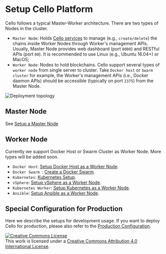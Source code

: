 # Setup Cello Platform

Cello follows a typical Master-Worker architecture. There are two types of Nodes in the cluster.

* `Master Node`: Holds [Cello services](service_management.md) to manage (e.g., `create/delete`) the chains inside Worker Nodes through Worker's management APIs. Usually, Master Node provides web dashboard (port `8080`) and RESTful APIs (port `80`). It is recommended to use Linux (e.g., Ubuntu 16.04+) or MacOS;
* `Worker Node`: Nodes to hold blockchains. Cello support several types of `worker node` from single server to cluster. Take `Docker host` or `Swarm cluster` for example, the Worker's management APIs (i.e., Docker daemon APIs) should be accessible (typically on port `2375`) from the Master Node.

![Deployment topology](imgs/deploy_arch.png)

## Master Node

See [Setup a Master Node](setup_master.md)

## Worker Node

Currently we support Docker Host or Swarm Cluster as Worker Node. More types will be added soon.

* `Docker Host`: [Setup Docker Host as a Worker Node](setup_worker_docker.md).
* `Docker Swarm `: [Create a Docker Swarm](https://docs.docker.com/engine/swarm/swarm-tutorial/create-swarm/).
* `Kubernetes`: [Kubernetes Setup](https://kubernetes.io/docs/setup/).
* `vSphere`: [Setup vSphere as a Worker Node](setup_worker_vsphere.md).
* `Kubernetes Worker`: [Setup Kubernetes as a Worker Node](setup_worker_kubernetes.md).
* `Ansible`: [Setup Ansible as a Worker Node](setup_worker_ansible.md).

## Special Configuration for Production

Here we describe the setups for development usage. If you want to deploy Cello for production, please also refer to the [Production Configuration](production_config.md).

<a rel="license" href="http://creativecommons.org/licenses/by/4.0/"><img alt="Creative Commons License" style="border-width:0" src="https://i.creativecommons.org/l/by/4.0/88x31.png" /></a><br />This work is licensed under a <a rel="license" href="http://creativecommons.org/licenses/by/4.0/">Creative Commons Attribution 4.0 International License</a>.
